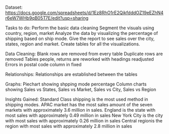 Dataset: https://docs.google.com/spreadsheets/d/1Ez8RhO1rE2QikfdddOZ19eEZhN4r6eW7WHb9qB05T7E/edit?usp=sharing

Tasks to do: 
     Perform the basic data cleaning
     Segment the visuals using country, region, market
     Analyze the data by visualizing the percentage of shipping based on ship mode.
     Give the report to see sales over the city, states, region and market.
     Create tables for all the visualizations.

Data Cleaning:
     Blank rows are removed from every table
     Duplicate rows are removed
     Tables people, returns are reworked with headings readjusted
     Errors in postal code column in fixed

Relationships:
     Relationships are established between the tables

Graphs:
     Piechart showing shpping mode percentage
     Column charts showing Sales vs States, Sales vs Market, Sales vs City, Sales vs Region
     
Insights Gained:
     Standard Class shipping is the most used method in shipping modes.
     APAC market has the most sales amount of the seven markets with approximately 3.6 million in sales.
     England is the state with most sales with approximately 0.49 million in sales
     New York City is the city with most sales with approximately 0.26 million in sales
     Central regionis the region with most sales with approximately 2.8 million in sales

